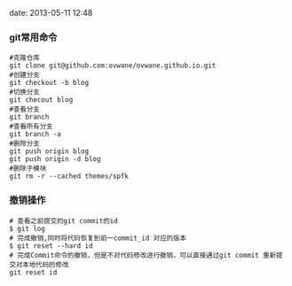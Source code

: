 date: 2013-05-11 12:48



### git常用命令

```shell
#克隆仓库
git clone git@github.com:ovwane/ovwane.github.io.git
#创建分支
git checkout -b blog
#切换分支
git checout blog
#查看分支
git branch
#查看所有分支
git branch -a
#删除分支
git push origin blog
git push origin -d blog
#删除子模块
git rm -r --cached themes/spfk
```

### 撤销操作

```shell
# 查看之前提交的git commit的id 
$ git log 
# 完成撤销,同时将代码恢复到前一commit_id 对应的版本 
$ git reset --hard id
# 完成Commit命令的撤销，但是不对代码修改进行撤销，可以直接通过git commit 重新提交对本地代码的修改
git reset id
```

